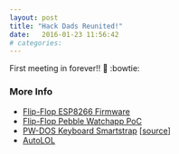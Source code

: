 ```yaml
---
layout: post
title: "Hack Dads Reunited!"
date:   2016-01-23 11:56:42
# categories: 
---
```


First meeting in forever!! :metal: :bowtie:  

### More Info

* [Flip-Flop ESP8266 Firmware](https://github.com/FlipFlopHome/flipflop)
* [Flip-Flop Pebble Watchapp PoC](https://github.com/ishotjr/APIduino-Watchapp/tree/flip-flop)
* [PW-DOS Keyboard Smartstrap](http://ishotjr.github.io/2015/11/29/pw-dos-touchscreen-keyboard-pebble-smartstrap.html) [[source](https://github.com/ishotjr/PebMega-Smartstrap/tree/kb)]
* [AutoLOL](http://ishotjr.github.io/2015/08/02/autolol-automotive-messaging.html)
